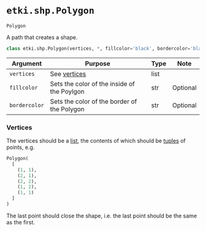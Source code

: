# `etki.shp.Polygon`
`Polygon`

A path that creates a shape.
```py
class etki.shp.Polygon(vertices, *, fillcolor='black', bordercolor='black')
```

|Argument|Purpose|Type|Note|
|--|--|--|--|
|`vertices`|See [vertices](#Vertices)|list|
|`fillcolor`|Sets the color of the inside of the Poylgon|str|Optional|
|`bordercolor`|Sets the color of the border of the Polygon|str|Optional|

### Vertices
The vertices should be a [list](https://www.w3schools.com/python/python_lists.asp), the contents of which should be [tuples](https://www.w3schools.com/python/python_tuples.asp) of points, e.g.
```py
Polygon(
  [
    (1, 1),
    (2, 1),
    (2, 2),
    (1, 2),
    (1, 1)
  ]
)
```
The last point should close the shape, i.e. the last point should be the same as the first.
